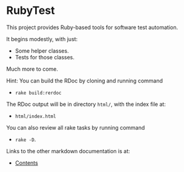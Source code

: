 # RubyTest

This project provides Ruby-based tools for software test automation.

It begins modestly, with just:
 
- Some helper classes.
- Tests for those classes.

Much more to come.

Hint:  You can build the RDoc by cloning and running command

- <code>rake build:rerdoc</code>
  
The RDoc output will be in directory <code>html/</code>, with the index file at:

- <code>html/index.html</code>

You can also review all rake tasks by running command

- <code>rake -D</code>.

Links to the other markdown documentation is at:

- [Contents](./Contents.md)
